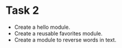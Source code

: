 # Task 2

* Create a hello module.
* Create a reusable favorites module.
* Create a module to reverse words in text.
